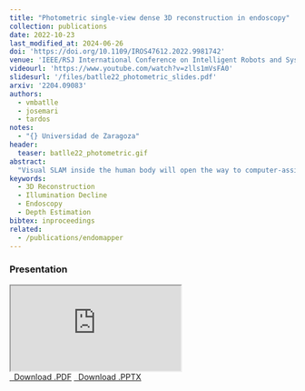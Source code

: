 ```yaml
---
title: "Photometric single-view dense 3D reconstruction in endoscopy"
collection: publications
date: 2022-10-23
last_modified_at: 2024-06-26
doi: 'https://doi.org/10.1109/IROS47612.2022.9981742'
venue: 'IEEE/RSJ International Conference on Intelligent Robots and Systems (IROS)'
videourl: 'https://www.youtube.com/watch?v=zlls1mVsFA0'
slidesurl: '/files/batlle22_photometric_slides.pdf'
arxiv: '2204.09083'
authors: 
  - vmbatlle
  - josemari
  - tardos
notes:
  - "{} Universidad de Zaragoza"
header:
  teaser: batlle22_photometric.gif
abstract:
  "Visual SLAM inside the human body will open the way to computer-assisted navigation in endoscopy. However, due to space limitations, medical endoscopes only provide monocular images, leading to systems lacking true scale. In this paper, we exploit the controlled lighting in colonoscopy to achieve the first in-vivo 3D reconstruction of the human colon using photometric stereo on a calibrated monocular endoscope. Our method works in a real medical environment, providing both a suitable in-place calibration procedure and a depth estimation technique adapted to the colon's tubular geometry. We validate our method on simulated colonoscopies, obtaining a mean error of 7% on depth estimation, which is below 3 mm on average. Our qualitative results on the EndoMapper dataset show that the method is able to correctly estimate the colon shape in real human colonoscopies, paving the ground for truescale monocular SLAM in endoscopy."
keywords: 
  - 3D Reconstruction
  - Illumination Decline
  - Endoscopy
  - Depth Estimation
bibtex: inproceedings
related:
  - /publications/endomapper
---
```


### Presentation

<div class="mb-4 google-drive-video--16-9">
<iframe src="https://drive.google.com/file/d/1XO8d_3MO7rbSbb8ARlSYDNhev2c_WFE_/preview" allow="autoplay"></iframe>
</div>


<div class="d-block text-center">
<a href="/files/batlle22_photometric_slides.pdf" class="btn btn-outline-secondary"><i class="bi bi-download"></i>&nbsp;&nbsp;Download .PDF</a>
<a href="https://drive.google.com/uc?export=download&id=1EVn-ea251FzEcwADXSg40In1ZORhUw1Y" class="btn btn-outline-secondary"><i class="bi bi-download"></i>&nbsp;&nbsp;Download .PPTX</a>
</div>
